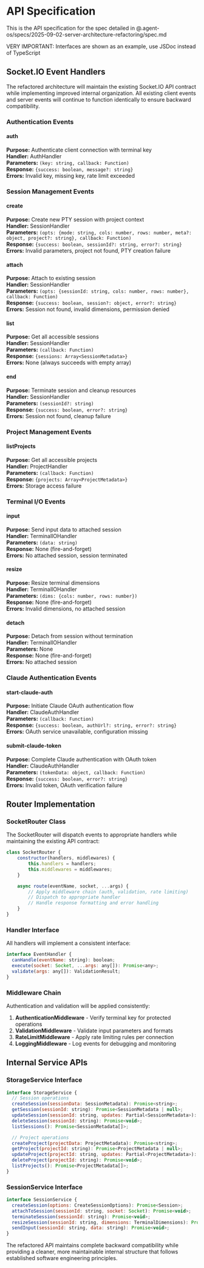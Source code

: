 # API Specification

This is the API specification for the spec detailed in @.agent-os/specs/2025-09-02-server-architecture-refactoring/spec.md

VERY IMPORTANT: Interfaces are shown as an example, use JSDoc instead of TypeScript

## Socket.IO Event Handlers

The refactored architecture will maintain the existing Socket.IO API contract while implementing improved internal organization. All existing client events and server events will continue to function identically to ensure backward compatibility.

### Authentication Events

#### auth

**Purpose:** Authenticate client connection with terminal key  
**Handler:** AuthHandler  
**Parameters:** `(key: string, callback: Function)`  
**Response:** `{success: boolean, message?: string}`  
**Errors:** Invalid key, missing key, rate limit exceeded

### Session Management Events

#### create

**Purpose:** Create new PTY session with project context  
**Handler:** SessionHandler  
**Parameters:** `(opts: {mode: string, cols: number, rows: number, meta?: object, project?: string}, callback: Function)`  
**Response:** `{success: boolean, sessionId?: string, error?: string}`  
**Errors:** Invalid parameters, project not found, PTY creation failure

#### attach

**Purpose:** Attach to existing session  
**Handler:** SessionHandler  
**Parameters:** `(opts: {sessionId: string, cols: number, rows: number}, callback: Function)`  
**Response:** `{success: boolean, session?: object, error?: string}`  
**Errors:** Session not found, invalid dimensions, permission denied

#### list

**Purpose:** Get all accessible sessions  
**Handler:** SessionHandler  
**Parameters:** `(callback: Function)`  
**Response:** `{sessions: Array<SessionMetadata>}`  
**Errors:** None (always succeeds with empty array)

#### end

**Purpose:** Terminate session and cleanup resources  
**Handler:** SessionHandler  
**Parameters:** `(sessionId?: string)`  
**Response:** `{success: boolean, error?: string}`  
**Errors:** Session not found, cleanup failure

### Project Management Events

#### listProjects

**Purpose:** Get all accessible projects  
**Handler:** ProjectHandler  
**Parameters:** `(callback: Function)`  
**Response:** `{projects: Array<ProjectMetadata>}`  
**Errors:** Storage access failure

### Terminal I/O Events

#### input

**Purpose:** Send input data to attached session  
**Handler:** TerminalIOHandler  
**Parameters:** `(data: string)`  
**Response:** None (fire-and-forget)  
**Errors:** No attached session, session terminated

#### resize

**Purpose:** Resize terminal dimensions  
**Handler:** TerminalIOHandler  
**Parameters:** `(dims: {cols: number, rows: number})`  
**Response:** None (fire-and-forget)  
**Errors:** Invalid dimensions, no attached session

#### detach

**Purpose:** Detach from session without termination  
**Handler:** TerminalIOHandler  
**Parameters:** None  
**Response:** None (fire-and-forget)  
**Errors:** No attached session

### Claude Authentication Events

#### start-claude-auth

**Purpose:** Initiate Claude OAuth authentication flow  
**Handler:** ClaudeAuthHandler  
**Parameters:** `(callback: Function)`  
**Response:** `{success: boolean, authUrl?: string, error?: string}`  
**Errors:** OAuth service unavailable, configuration missing

#### submit-claude-token

**Purpose:** Complete Claude authentication with OAuth token  
**Handler:** ClaudeAuthHandler  
**Parameters:** `(tokenData: object, callback: Function)`  
**Response:** `{success: boolean, error?: string}`  
**Errors:** Invalid token, OAuth verification failure

## Router Implementation

### SocketRouter Class

The SocketRouter will dispatch events to appropriate handlers while maintaining the existing API contract:

```javascript
class SocketRouter {
	constructor(handlers, middlewares) {
		this.handlers = handlers;
		this.middlewares = middlewares;
	}

	async route(eventName, socket, ...args) {
		// Apply middleware chain (auth, validation, rate limiting)
		// Dispatch to appropriate handler
		// Handle response formatting and error handling
	}
}
```

### Handler Interface

All handlers will implement a consistent interface:

```javascript
interface EventHandler {
  canHandle(eventName: string): boolean;
  execute(socket: Socket, ...args: any[]): Promise<any>;
  validate(args: any[]): ValidationResult;
}
```

### Middleware Chain

Authentication and validation will be applied consistently:

1. **AuthenticationMiddleware** - Verify terminal key for protected operations
2. **ValidationMiddleware** - Validate input parameters and formats
3. **RateLimitMiddleware** - Apply rate limiting rules per connection
4. **LoggingMiddleware** - Log events for debugging and monitoring

## Internal Service APIs

### StorageService Interface

```javascript
interface StorageService {
  // Session operations
  createSession(sessionData: SessionMetadata): Promise<string>;
  getSession(sessionId: string): Promise<SessionMetadata | null>;
  updateSession(sessionId: string, updates: Partial<SessionMetadata>): Promise<void>;
  deleteSession(sessionId: string): Promise<void>;
  listSessions(): Promise<SessionMetadata[]>;

  // Project operations
  createProject(projectData: ProjectMetadata): Promise<string>;
  getProject(projectId: string): Promise<ProjectMetadata | null>;
  updateProject(projectId: string, updates: Partial<ProjectMetadata>): Promise<void>;
  deleteProject(projectId: string): Promise<void>;
  listProjects(): Promise<ProjectMetadata[]>;
}
```

### SessionService Interface

```javascript
interface SessionService {
  createSession(options: CreateSessionOptions): Promise<Session>;
  attachToSession(sessionId: string, socket: Socket): Promise<void>;
  terminateSession(sessionId: string): Promise<void>;
  resizeSession(sessionId: string, dimensions: TerminalDimensions): Promise<void>;
  sendInput(sessionId: string, data: string): Promise<void>;
}
```

The refactored API maintains complete backward compatibility while providing a cleaner, more maintainable internal structure that follows established software engineering principles.
